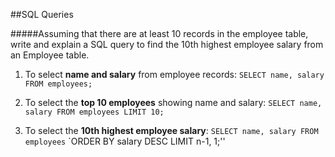 ##SQL Queries

#####Assuming that there are at least 10 records in the employee table, write and explain a SQL query to find the 10th highest employee salary from an Employee table. 

1. To select **name and salary** from employee records:
	`SELECT name, salary FROM employees;`

2. To select the **top 10 employees** showing name and salary:
	`SELECT name, salary FROM employees LIMIT 10;`

3. To select the **10th highest employee salary**:
	`SELECT name, salary FROM employees`
	`ORDER BY salary DESC LIMIT n-1, 1;''

